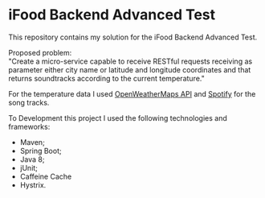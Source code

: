 
# iFood Backend Advanced Test

This repository contains my solution for the iFood Backend Advanced Test.
<br/>

Proposed problem:
<br/>
"Create a micro-service capable to receive RESTful requests receiving as parameter either city name or latitude and longitude coordinates and that returns soundtracks according to the current temperature."
<br/>

For the temperature data I used [OpenWeatherMaps API](https://openweathermap.org/) and [Spotify](https://developer.spotify.com/) for the song tracks.
<br/>

To Development this project I used the following technologies and frameworks:

 - Maven;
 - Spring Boot;
 - Java 8;
 - jUnit;
 - Caffeine Cache
 - Hystrix.
 